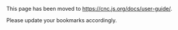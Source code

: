This page has been moved to https://cnc.js.org/docs/user-guide/.

Please update your bookmarks accordingly.
